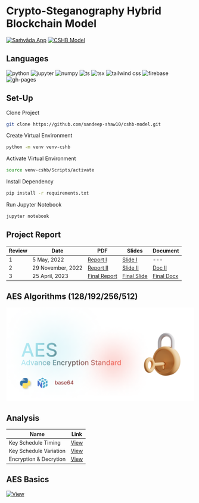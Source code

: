 # Crypto-Steganography Hybrid Blockchain Model

[![Saṁvāda App](https://img.shields.io/badge/Saṁvāda-visit-cyan)](https://sandeep-shaw10.github.io/samvada/)
[![CSHB Model](https://img.shields.io/badge/CSHB%20Model-visit-fbbd23)](https://sandeep-shaw10.github.io/samvada/cshb)

## Languages

![python](https://img.shields.io/badge/Python-FFD43B?style=for-the-badge&logo=python&logoColor=blue)
![jupyter](https://img.shields.io/badge/Jupyter-F37626.svg?&style=for-the-badge&logo=Jupyter&logoColor=white)
![numpy](https://img.shields.io/badge/Numpy-777BB4?style=for-the-badge&logo=numpy&logoColor=white)
![ts](https://img.shields.io/badge/TypeScript-007ACC?style=for-the-badge&logo=typescript&logoColor=white)
![tsx](https://img.shields.io/badge/React-20232A?style=for-the-badge&logo=react&logoColor=61DAFB)
![tailwind css](https://img.shields.io/badge/Tailwind_CSS-38B2AC?style=for-the-badge&logo=tailwind-css&logoColor=white)
![firebase](https://img.shields.io/badge/firebase-ffca28?style=for-the-badge&logo=firebase&logoColor=black)
![gh-pages](https://img.shields.io/badge/GitHub%20Pages-222222?style=for-the-badge&logo=GitHub%20Pages&logoColor=white)

## Set-Up

Clone Project
```bash
git clone https://github.com/sandeep-shaw10/cshb-model.git
```

Create Virtual Environment
```bash
python -m venv venv-cshb
```

Activate Virtual Environment
```bash
source venv-cshb/Scripts/activate
```

Install Dependency
```bash
pip install -r requirements.txt
```

Run Jupyter Notebook
```bash
jupyter notebook
```

## Project Report

| Review | Date | PDF | Slides | Document |
| --- | --- | --- | --- | --- |
| 1 | 5 May, 2022 | [Report I](./project/report-1.pdf) | [Slide I](./project/slide-1.pptx) | --- |
| 2 | 29 November, 2022 | [Report II](./project/report-2.pdf) | [Slide II](./project/slide-2.pptx) | [Doc II](./project/report-2.docx) |
| 3 | 25 April, 2023 | [Final Report](./project/final.pdf) | [Final Slide](./project/final.pptx) | [Final Docx](./project/final.docx) |

## AES Algorithms (128/192/256/512)
[![AES](https://github.com/sandeep-shaw10/py-aes/raw/master/resources/banner.png)](https://github.com/sandeep-shaw10/py-aes)

## Analysis

| Name | Link |
| --- | --- |
| Key Schedule Timing | [View](./analysis/AES1-KeySchedule.ipynb) |
| Key Schedule Variation | [View](./analysis/AES2-KeyVariation.ipynb) |
| Encryption & Decrytion | [View](./analysis/AES3-EncryptTime.ipynb) |

## AES Basics

[![View](http://img.youtube.com/vi/K6gEFhsh34c/0.jpg)](https://youtu.be/K6gEFhsh34c)
